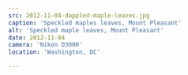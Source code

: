 ```yaml
---
src: 2012-11-04-dappled-maple-leaves.jpg
caption: 'Speckled maples leaves, Mount Pleasant'
alt: 'Speckled maple leaves, Mount Pleasant'
date: 2012-11-04
camera: 'Nikon D3000'
location: 'Washington, DC'

---
```

